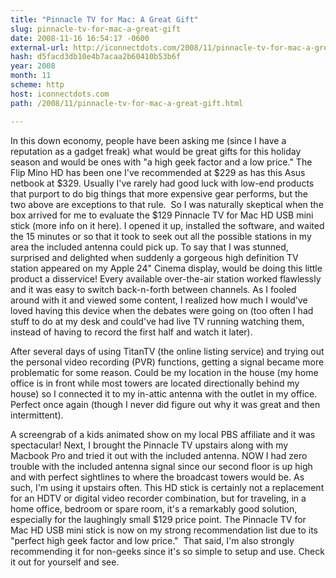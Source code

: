 ```yaml
---
title: "Pinnacle TV for Mac: A Great Gift"
slug: pinnacle-tv-for-mac-a-great-gift
date: 2008-11-16 16:54:17 -0600
external-url: http://iconnectdots.com/2008/11/pinnacle-tv-for-mac-a-great-gift.html
hash: d5facd3db10e4b7acaa2b60410b53b6f
year: 2008
month: 11
scheme: http
host: iconnectdots.com
path: /2008/11/pinnacle-tv-for-mac-a-great-gift.html

---
```


In this down economy, people have been asking me (since I have a reputation as a gadget freak) what would be great gifts for this holiday season and would be ones with "a high geek factor and a low price."
The Flip Mino HD has been one I've recommended at $229 as has this Asus netbook at $329.
Usually I've rarely had good luck with low-end products that purport to do big things that more expensive gear performs, but the two above are exceptions to that rule.  So I was naturally skeptical when the box arrived for me to evaluate the $129 Pinnacle TV for Mac HD USB mini stick (more info on it here).
I opened it up, installed the software, and waited the 15 minutes or so that it took to seek out all the possible stations in my area the included antenna could pick up. To say that I was stunned, surprised and delighted when suddenly a gorgeous high definition TV station appeared on my Apple 24" Cinema display, would be doing this little product a disservice!
Every available over-the-air station worked flawlessly and it was easy to switch back-n-forth between channels. As I fooled around with it and viewed some content, I realized how much I would've loved having this device when the debates were going on (too often I had stuff to do at my desk and could've had live TV running watching them, instead of having to record the first half and watch it later). 


After several days of using TitanTV (the online listing service) and trying out the personal video recording (PVR) functions, getting a signal became more problematic for some reason. Could be my location in the house (my home office is in front while most towers are located directionally behind my house) so I connected it to my in-attic antenna with the outlet in my office. Perfect once again (though I never did figure out why it was great and then intermittent).
 
A screengrab of a kids animated show on my local PBS affiliate and it was spectacular!
Next, I brought the Pinnacle TV upstairs along with my Macbook Pro and tried it out with the included antenna. NOW I had zero trouble with the included antenna signal since our second floor is up high and with perfect sightlines to where the broadcast towers would be. As such, I'm using it upstairs often.
This HD stick is certainly not a replacement for an HDTV or digital video recorder combination, but for traveling, in a home office, bedroom or spare room, it's a remarkably good solution, especially for the laughingly small $129 price point.
The Pinnacle TV for Mac HD USB mini stick is now on my strong recommendation list due to its "perfect high geek factor and low price."  That said, I'm also strongly recommending it for non-geeks since it's so simple to setup and use. Check it out for yourself and see.

 

